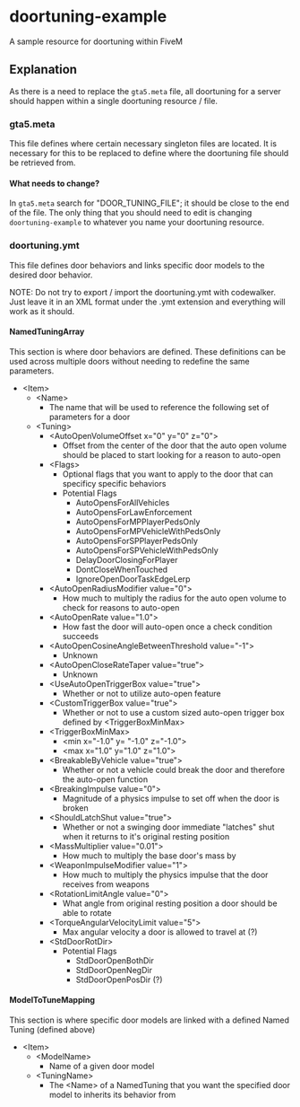 # doortuning-example
A sample resource for doortuning within FiveM

## Explanation
As there is a need to replace the `gta5.meta` file, all doortuning for a server should happen within a single doortuning resource / file. 

### gta5.meta
This file defines where certain necessary singleton files are located. It is necessary for this to be replaced to define where the doortuning file should be retrieved from.

#### What needs to change?
In `gta5.meta` search for "DOOR_TUNING_FILE"; it should be close to the end of the file. The only thing that you should need to edit is changing `doortuning-example` to whatever you name your doortuning resource.

### doortuning.ymt
This file defines door behaviors and links specific door models to the desired door behavior. 

NOTE: Do not try to export / import the doortuning.ymt with codewalker. Just leave it in an XML format under the .ymt extension and everything will work as it should.

#### NamedTuningArray
This section is where door behaviors are defined. These definitions can be used across multiple doors without needing to redefine the same parameters.

- \<Item\>
  - \<Name\>
    - The name that will be used to reference the following set of parameters for a door
  - \<Tuning\>
    - \<AutoOpenVolumeOffset x="0" y="0" z="0"\>
      - Offset from the center of the door that the auto open volume should be placed to start looking for a reason to auto-open
    - \<Flags\>
      - Optional flags that you want to apply to the door that can specificy specific behaviors
      - Potential Flags
        - AutoOpensForAllVehicles
        - AutoOpensForLawEnforcement
        - AutoOpensForMPPlayerPedsOnly
        - AutoOpensForMPVehicleWithPedsOnly
        - AutoOpensForSPPlayerPedsOnly
        - AutoOpensForSPVehicleWithPedsOnly
        - DelayDoorClosingForPlayer
        - DontCloseWhenTouched
        - IgnoreOpenDoorTaskEdgeLerp
    - \<AutoOpenRadiusModifier value="0"\>
      - How much to multiply the radius for the auto open volume to check for reasons to auto-open
    - \<AutoOpenRate value="1.0"\>
      - How fast the door will auto-open once a check condition succeeds
    - \<AutoOpenCosineAngleBetweenThreshold value="-1"\>
      - Unknown
    - \<AutoOpenCloseRateTaper value="true"\>
      - Unknown
    - \<UseAutoOpenTriggerBox value="true"\>
      - Whether or not to utilize auto-open feature
    - \<CustomTriggerBox value="true"\>
      - Whether or not to use a custom sized auto-open trigger box defined by \<TriggerBoxMinMax\>
    - \<TriggerBoxMinMax\>
      - \<min x="-1.0" y= "-1.0" z="-1.0"\>
      - \<max x="1.0" y="1.0" z="1.0"\>
    - \<BreakableByVehicle value="true"\>
      - Whether or not a vehicle could break the door and therefore the auto-open function
    - \<BreakingImpulse value="0"\>
      - Magnitude of a physics impulse to set off when the door is broken
    - \<ShouldLatchShut value="true"\>
      - Whether or not a swinging door immediate "latches" shut when it returns to it's original resting position
    - \<MassMultiplier value="0.01"\>
      - How much to multiply the base door's mass by
    - \<WeaponImpulseModifier value="1"\>
      - How much to multiply the physics impulse that the door receives from weapons
    - \<RotationLimitAngle value="0"\>
      - What angle from original resting position a door should be able to rotate
    - \<TorqueAngularVelocityLimit value="5"\>
      - Max angular velocity a door is allowed to travel at (?)
    - \<StdDoorRotDir\>
      - Potential Flags
        - StdDoorOpenBothDir
        - StdDoorOpenNegDir
        - StdDoorOpenPosDir (?)

#### ModelToTuneMapping
This section is where specific door models are linked with a defined Named Tuning (defined above)

- \<Item\>
  - \<ModelName\>
    - Name of a given door model
  - \<TuningName\>
    - The \<Name\> of a NamedTuning that you want the specified door model to inherits its behavior from

###
